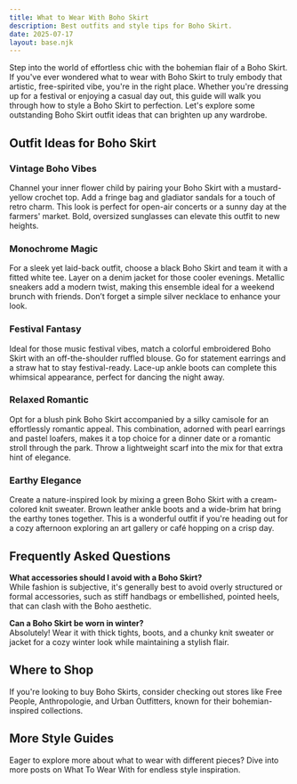 ```yaml
---  
title: What to Wear With Boho Skirt  
description: Best outfits and style tips for Boho Skirt.  
date: 2025-07-17  
layout: base.njk  
---
```


Step into the world of effortless chic with the bohemian flair of a Boho Skirt. If you've ever wondered what to wear with Boho Skirt to truly embody that artistic, free-spirited vibe, you're in the right place. Whether you're dressing up for a festival or enjoying a casual day out, this guide will walk you through how to style a Boho Skirt to perfection. Let's explore some outstanding Boho Skirt outfit ideas that can brighten up any wardrobe.

## Outfit Ideas for Boho Skirt

### Vintage Boho Vibes  
Channel your inner flower child by pairing your Boho Skirt with a mustard-yellow crochet top. Add a fringe bag and gladiator sandals for a touch of retro charm. This look is perfect for open-air concerts or a sunny day at the farmers' market. Bold, oversized sunglasses can elevate this outfit to new heights.

### Monochrome Magic  
For a sleek yet laid-back outfit, choose a black Boho Skirt and team it with a fitted white tee. Layer on a denim jacket for those cooler evenings. Metallic sneakers add a modern twist, making this ensemble ideal for a weekend brunch with friends. Don’t forget a simple silver necklace to enhance your look.

### Festival Fantasy  
Ideal for those music festival vibes, match a colorful embroidered Boho Skirt with an off-the-shoulder ruffled blouse. Go for statement earrings and a straw hat to stay festival-ready. Lace-up ankle boots can complete this whimsical appearance, perfect for dancing the night away.

### Relaxed Romantic  
Opt for a blush pink Boho Skirt accompanied by a silky camisole for an effortlessly romantic appeal. This combination, adorned with pearl earrings and pastel loafers, makes it a top choice for a dinner date or a romantic stroll through the park. Throw a lightweight scarf into the mix for that extra hint of elegance.

### Earthy Elegance  
Create a nature-inspired look by mixing a green Boho Skirt with a cream-colored knit sweater. Brown leather ankle boots and a wide-brim hat bring the earthy tones together. This is a wonderful outfit if you're heading out for a cozy afternoon exploring an art gallery or café hopping on a crisp day.

## Frequently Asked Questions

**What accessories should I avoid with a Boho Skirt?**  
While fashion is subjective, it's generally best to avoid overly structured or formal accessories, such as stiff handbags or embellished, pointed heels, that can clash with the Boho aesthetic.

**Can a Boho Skirt be worn in winter?**  
Absolutely! Wear it with thick tights, boots, and a chunky knit sweater or jacket for a cozy winter look while maintaining a stylish flair.

## Where to Shop

If you're looking to buy Boho Skirts, consider checking out stores like Free People, Anthropologie, and Urban Outfitters, known for their bohemian-inspired collections.

## More Style Guides

Eager to explore more about what to wear with different pieces? Dive into more posts on What To Wear With for endless style inspiration.